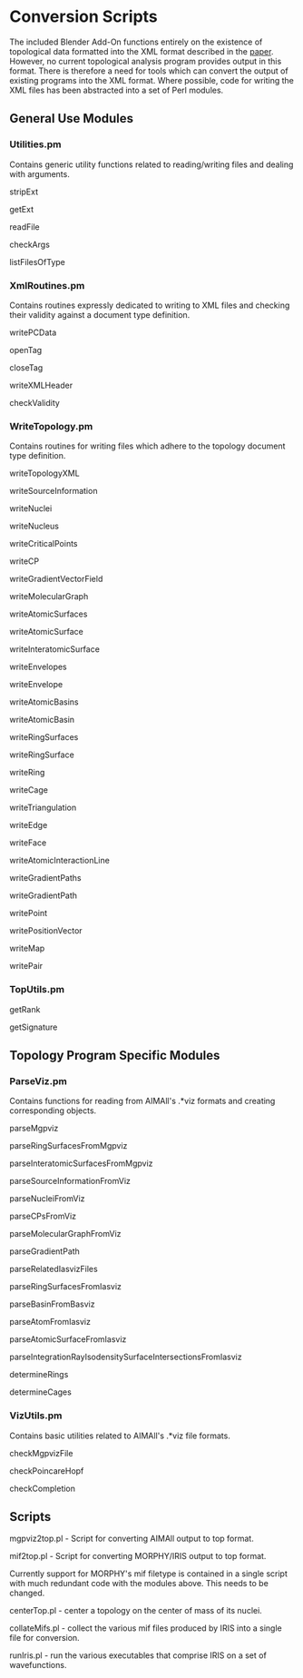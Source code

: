 # Conversion Scripts

The included Blender Add-On functions entirely on the existence of topological data formatted into the XML format described in the [paper](https://www.researchgate.net/publication/319407440_Rhorix_An_interface_between_quantum_chemical_topology_and_the_3D_graphics_program_blender).
However, no current topological analysis program provides output in this format.
There is therefore a need for tools which can convert the output of existing programs into the XML format.
Where possible, code for writing the XML files has been abstracted into a set of Perl modules.

## General Use Modules

### Utilities.pm
Contains generic utility functions related to reading/writing files and dealing with arguments.

stripExt

getExt

readFile

checkArgs

listFilesOfType

### XmlRoutines.pm
Contains routines expressly dedicated to writing to XML files and checking their validity against a document type definition.

writePCData

openTag

closeTag

writeXMLHeader

checkValidity

### WriteTopology.pm
Contains routines for writing files which adhere to the topology document type definition.

writeTopologyXML

writeSourceInformation

writeNuclei

writeNucleus

writeCriticalPoints

writeCP

writeGradientVectorField

writeMolecularGraph

writeAtomicSurfaces

writeAtomicSurface

writeInteratomicSurface

writeEnvelopes

writeEnvelope

writeAtomicBasins

writeAtomicBasin

writeRingSurfaces

writeRingSurface

writeRing

writeCage

writeTriangulation

writeEdge

writeFace

writeAtomicInteractionLine

writeGradientPaths

writeGradientPath

writePoint

writePositionVector

writeMap

writePair

### TopUtils.pm

getRank

getSignature

## Topology Program Specific Modules

### ParseViz.pm
Contains functions for reading from AIMAll's .*viz formats and creating corresponding objects.

parseMgpviz

parseRingSurfacesFromMgpviz

parseInteratomicSurfacesFromMgpviz

parseSourceInformationFromViz

parseNucleiFromViz

parseCPsFromViz

parseMolecularGraphFromViz

parseGradientPath

parseRelatedIasvizFiles

parseRingSurfacesFromIasviz

parseBasinFromBasviz

parseAtomFromIasviz

parseAtomicSurfaceFromIasviz

parseIntegrationRayIsodensitySurfaceIntersectionsFromIasviz

determineRings

determineCages

### VizUtils.pm
Contains basic utilities related to AIMAll's .*viz file formats.

checkMgpvizFile

checkPoincareHopf

checkCompletion

## Scripts

mgpviz2top.pl - Script for converting AIMAll output to top format.

mif2top.pl - Script for converting MORPHY/IRIS output to top format.

Currently support for MORPHY's mif filetype is contained in a single script with much redundant code with the modules above.
This needs to be changed.

centerTop.pl - center a topology on the center of mass of its nuclei.

collateMifs.pl - collect the various mif files produced by IRIS into a single file for conversion.

runIris.pl - run the various executables that comprise IRIS on a set of wavefunctions.
